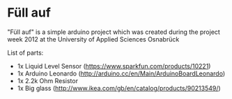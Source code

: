 Füll auf
=======
"Füll auf" is a simple arduino project which was created during the project week 2012 at the University of Applied Sciences Osnabrück

List of parts:
* 1x Liquid Level Sensor (https://www.sparkfun.com/products/10221)
* 1x Arduino Leonardo (http://arduino.cc/en/Main/ArduinoBoardLeonardo)
* 1x 2.2k Ohm Resistor
* 1x Big glass (http://www.ikea.com/gb/en/catalog/products/90213549/)
